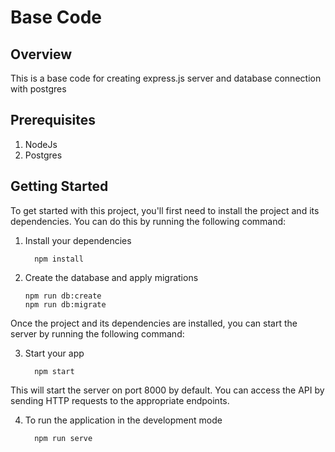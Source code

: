 # Base Code

## Overview

This is a base code for creating express.js server and database connection with postgres

## Prerequisites

1. NodeJs
2. Postgres

## Getting Started

To get started with this project, you'll first need to install the project and its dependencies. You can do this by running the following command:


1. Install your dependencies

    ```
      npm install
    ```
2. Create the database and apply migrations

    ```
    npm run db:create
    npm run db:migrate
    ```

Once the project and its dependencies are installed, you can start the server by running the following command:

3. Start your app

    ```
      npm start
    ```
This will start the server on port 8000 by default. You can access the API by sending HTTP requests to the appropriate endpoints.

4. To run the application in the development mode

    ```
      npm run serve
    ``` 